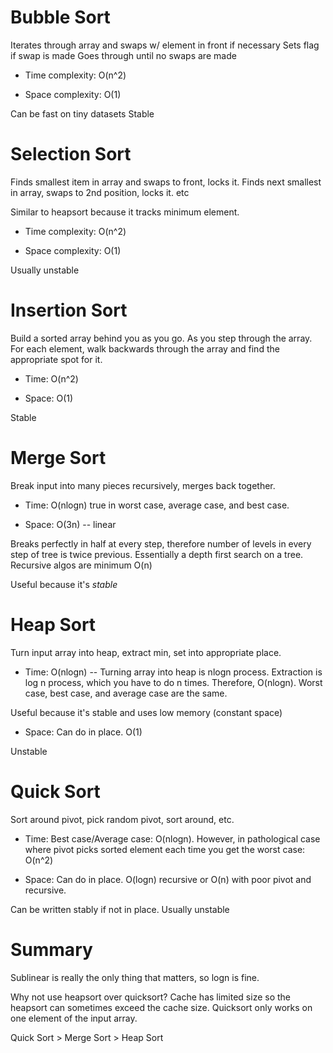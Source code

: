# Bubble Sort 
Iterates through array and swaps w/ element in front if necessary 
Sets flag if swap is made 
Goes through until no swaps are made 

* Time complexity: O(n^2)

* Space complexity: O(1)

Can be fast on tiny datasets 
Stable

# Selection Sort 

Finds smallest item in array and swaps to front, locks it. Finds next smallest in array, swaps to 2nd position, locks it. etc

Similar to heapsort because it tracks minimum element. 

* Time complexity: O(n^2)

* Space complexity: O(1)

Usually unstable

# Insertion Sort 

Build a sorted array behind you as you go. As you step through the array. For each element, walk backwards through the array and find the appropriate spot for it. 

* Time: O(n^2)

* Space: O(1)

Stable

# Merge Sort 

Break input into many pieces recursively, merges back together. 

* Time: O(nlogn) true in worst case, average case, and best case.

* Space: O(3n) -- linear 

Breaks perfectly in half at every step, therefore number of levels in every step of tree is twice previous. Essentially a depth first search on a tree. 
Recursive algos are minimum O(n)

Useful because it's _stable_

# Heap Sort 

Turn input array into heap, extract min, set into appropriate place.

* Time: O(nlogn) -- Turning array into heap is nlogn process. Extraction is log n process, which you have to do n times. Therefore, O(nlogn). Worst case, best case, and average case are the same.

Useful because it's stable and uses low memory (constant space)

* Space: Can do in place. O(1)

Unstable

# Quick Sort 

Sort around pivot, pick random pivot, sort around, etc. 

* Time: Best case/Average case: O(nlogn). However, in pathological case where pivot picks sorted element each time you get the worst case: O(n^2)

* Space: Can do in place. O(logn) recursive or O(n) with poor pivot and recursive.

Can be written stably if not in place. Usually unstable
# Summary

Sublinear is really the only thing that matters, so logn is fine. 

Why not use heapsort over quicksort? 
Cache has limited size so the heapsort can sometimes exceed the cache size. Quicksort only works on one element of the input array. 

Quick Sort > Merge Sort > Heap Sort 